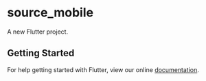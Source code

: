 # source_mobile

A new Flutter project.

## Getting Started

For help getting started with Flutter, view our online
[documentation](https://flutter.io/).

